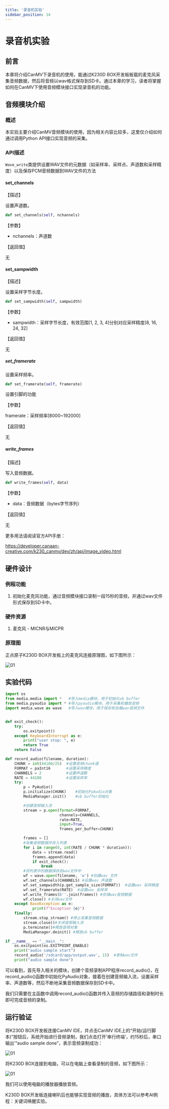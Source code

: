 ```yaml
---
title: '录音机实验'
sidebar_position: 14
---
```


# 录音机实验

## 前言

本章将介绍CanMV下录音机的使用，能通过K230D BOX开发板板载的麦克风采集音频数据，然后将音频以wav格式保存到SD卡。通过本章的学习，读者将掌握如何在CanMV下使用音频模块接口实现录音机的功能。

## 音频模块介绍

### 概述

本实验主要介绍CanMV音频模块的使用，因为相关内容比较多，这里仅介绍如何通过调用Python API接口实现音频的采集。

### API描述

`Wave_write`类提供设置WAV文件的元数据（如采样率、采样点、声道数和采样精度）以及保存PCM音频数据到WAV文件的方法

#### set_channels

【描述】

设置声道数。

```python
def set_channels(self, nchannels)
```

【参数】

- nchannels：声道数

【返回值】

无

#### set_sampwidth

【描述】

设置采样字节长度。

```python
def set_sampwidth(self, sampwidth)
```

【参数】

- sampwidth：采样字节长度，有效范围[1, 2, 3, 4]分别对应采样精度[8, 16, 24, 32]

【返回值】

无

##### set_framerate

设置采样频率。

```python
def set_framerate(self, framerate)
```

设置引脚的功能

【参数】

framerate：采样频率[8000~192000]

【返回值】

无

##### write_frames

【描述】

写入音频数据。

```python
def write_frames(self, data)
```

【参数】

- data：音频数据（bytes字节序列）

【返回值】

无

更多用法请阅读官方API手册：

https://developer.canaan-creative.com/k230_canmv/dev/zh/api/image_video.html

## 硬件设计

### 例程功能

1. 初始化麦克风功能，通过音频模块接口录制一段15秒的音频，并通过wav文件形式保存到SD卡中。

### 硬件资源

1. 麦克风 - MICNR与MICPR

### 原理图

正点原子K230D BOX开发板上的麦克风连接原理图，如下图所示：  

![01](./img/21.png)

## 实验代码

``` python
import os
from media.media import *   #导入media模块，用于初始化vb buffer
from media.pyaudio import * #导入pyaudio模块，用于采集和播放音频
import media.wave as wave   #导入wav模块，用于保存和加载wav音频文件


def exit_check():
    try:
        os.exitpoint()
    except KeyboardInterrupt as e:
        print("user stop: ", e)
        return True
    return False

def record_audio(filename, duration):
    CHUNK = int(44100/25)  #设置音频chunk值
    FORMAT = paInt16       #设置采样精度
    CHANNELS = 2           #设置声道数
    RATE = 44100           #设置采样率
    try:
        p = PyAudio()
        p.initialize(CHUNK)    #初始化PyAudio对象
        MediaManager.init()    #vb buffer初始化

        #创建音频输入流
        stream = p.open(format=FORMAT,
                        channels=CHANNELS,
                        rate=RATE,
                        input=True,
                        frames_per_buffer=CHUNK)

        frames = []
        #采集音频数据并存入列表
        for i in range(0, int(RATE / CHUNK * duration)):
            data = stream.read()
            frames.append(data)
            if exit_check():
                break
        #将列表中的数据保存到wav文件中
        wf = wave.open(filename, 'w') #创建wav 文件
        wf.set_channels(CHANNELS) #设置wav 声道数
        wf.set_sampwidth(p.get_sample_size(FORMAT))  #设置wav 采样精度
        wf.set_framerate(RATE)  #设置wav 采样率
        wf.write_frames(b''.join(frames)) #存储wav音频数据
        wf.close() #关闭wav文件
    except BaseException as e:
            print(f"Exception {e}")
    finally:
        stream.stop_stream() #停止采集音频数据
        stream.close()#关闭音频输入流
        p.terminate()#释放音频对象
        MediaManager.deinit() #释放vb buffer

if __name__ == "__main__":
    os.exitpoint(os.EXITPOINT_ENABLE)
    print("audio sample start")
    record_audio('/sdcard/app/output.wav', 15)  #录制wav文件
    print("audio sample done")
```

可以看到，首先导入相关的模块，创建个音频录制APP程序record_audio()，在record_audio()函数中初始化PyAudio对象，接着在创建音频输入流，设置采样率、声道数等，然后不断地采集音频数据保存到SD卡中。

我们只需要在主函数中调用record_audio()函数并传入音频的存储路径和录制时长即可完成音频的录制。

## 运行验证

将K230D BOX开发板连接CanMV IDE，并点击CanMV IDE上的“开始(运行脚本)”按钮后，系统开始进行音频录制，我们点击打开’串行终端‘，约15秒后，串口输出’“audio sample done”，表示音频录制成功：

![01](./img/22.png)

将K230D BOX连接到电脑，可以在电脑上查看录制的音频，如下图所示：

![01](./img/23.png)

我们可以使用电脑的播放器播放音频。

K230D BOX开发板连接喇叭后也能够实现音频的播放，具体方法可以参考AI例程：关键词唤醒实验。
